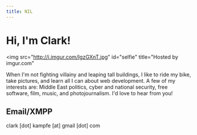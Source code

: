 ```yaml
---
title: NIL
---
```


# Hi, I'm Clark!
<img src="http://i.imgur.com/IgzGXnT.jpg" id="selfie" title="Hosted by imgur.com"</img>

When I'm not fighting villainy and leaping tall buildings, I like to ride my bike, take pictures, and learn all I can about web development. A few of my interests are: Middle East politics, cyber and national security, free software, film, music, and photojournalism. I'd love to hear from you!

## Email/XMPP
clark [dot] kampfe [at] gmail [dot] com
